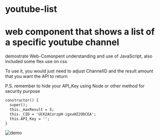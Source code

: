 # youtube-list
# web component that shows a list of a specific youtube channel

demostrate Web-Comonpent understanding and use of JavaScript, also included some flex use on css

To use it, you would just need to adjust ChannelID and the result amount that you want the API to return

P.S. remember to hide your API_Key using Node or other method for security purpose
```html
constructor() {
  super();
  this._maxResult = 5;
  this._CID = 'UCK2ACorzpH-igxuHZ2ObCEA';
  this.API_Key = '';
}
```

![demo](https://user-images.githubusercontent.com/7381109/35700099-420e9660-074f-11e8-9555-f52eb1aebdbd.png)
